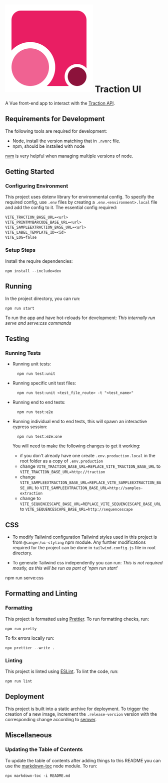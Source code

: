 # ![logo](/public/traction-logo.svg) Traction UI

A Vue front-end app to interact with the [Traction API](https://github.com/sanger/traction-service).

## Requirements for Development

The following tools are required for development:

- Node, install the version matching that in `.nvmrc` file.
- npm, should be installed with node

[nvm](https://github.com/nvm-sh/nvm) is very helpful when managing multiple versions of node.

## Getting Started

### Configuring Environment

This project uses dotenv library for environmental config. To specify the required config, use
`.env` files by creating a `.env.<environment>.local` file and add the config to it. The essential
config required:

    VITE_TRACTION_BASE_URL=<url>
    VITE_PRINTMYBARCODE_BASE_URL=<url>
    VITE_SAMPLEEXTRACTION_BASE_URL=<url>
    VITE_LABEL_TEMPLATE_ID=<id>
    VITE_LOG=false

### Setup Steps

Install the require dependencies:

    npm install --include=dev

## Running

In the project directory, you can run:

    npm run start

To run the app and have hot-reloads for development:
*This internally run serve and serve:css commands*

## Testing

### Running Tests

- Running unit tests:

        npm run test:unit

- Running specific unit test files:

        npm run test:unit <test_file_route> -t "<test_name>"

- Running end to end tests:

        npm run test:e2e

- Running individual end to end tests, this will spawn an interactive cypress session:

        npm run test:e2e:one

    You will need to make the following changes to get it working:
    - if you don't already have one create `.env.production.local` in the root folder as a copy of `.env.production`
    - change `VITE_TRACTION_BASE_URL=REPLACE_VITE_TRACTION_BASE_URL` to `VITE_TRACTION_BASE_URL=http://traction`
    - change `VITE_SAMPLEEXTRACTION_BASE_URL=REPLACE_VITE_SAMPLEEXTRACTION_BASE_URL` to `VITE_SAMPLEEXTRACTION_BASE_URL=http://samples-extraction`
    - change to `VITE_SEQUENCESCAPE_BASE_URL=REPLACE_VITE_SEQUENCESCAPE_BASE_URL` to `VITE_SEQUENCESCAPE_BASE_URL=http://sequencescape`

## CSS

- To modify Tailwind configuration
 Tailwind styles used in this project is from `@sanger/ui-styling` npm module. Any further modifications required for the project can be done in `tailwind.config.js` file in root directory.

- To generate Tailwind css independently you can run:
*This is not required mostly, as this will be run as part of 'npm run start'*

npm run serve:css

## Formatting and Linting

### Formatting

This project is formatted using [Prettier](https://github.com/prettier/prettier). To run formatting
checks, run:

    npm run pretty

To fix errors locally run:

    npx prettier --write .

### Linting

This project is linted using [ESLint](https://github.com/eslint/eslint). To lint the code,
run:

    npm run lint

## Deployment

This project is built into a static archive for deployment. To trigger the creation of a new image, increment the `.release-version` version with the corresponding change according to
[semver](https://semver.org/).

## Miscellaneous

### Updating the Table of Contents

To update the table of contents after adding things to this README you can use the [markdown-toc](https://github.com/jonschlinkert/markdown-toc)
node module. To run:

    npx markdown-toc -i README.md
